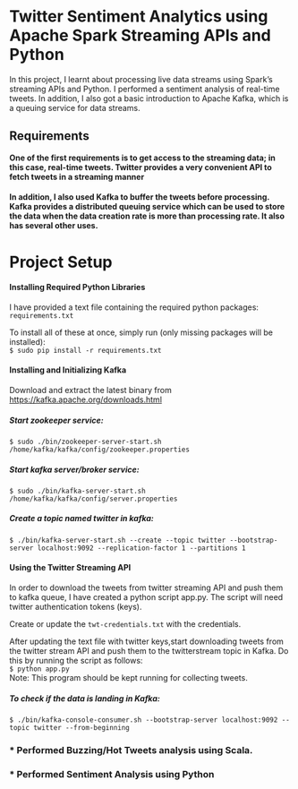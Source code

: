 # Twitter Sentiment Analytics using Apache Spark Streaming APIs and Python 

In this project, I learnt about processing live data streams using Spark’s streaming APIs and Python. I performed a sentiment analysis of real-time tweets. In addition, I also got a basic introduction to Apache Kafka, which is a queuing service for data streams. 

## Requirements
**One of the first requirements is to get access to the streaming data; in this case, real-time tweets. Twitter provides a very 
convenient API to fetch tweets in a streaming manner**
 
#### In addition, I also used Kafka to buffer the tweets before processing. Kafka provides a distributed queuing service which can be used to store the data when the data creation rate is more than processing rate. It also has several other uses.

# Project Setup 
 
#### Installing Required Python Libraries 
I have provided a text file containing the required python packages: `requirements.txt`

To install all of these at once, simply run (only missing packages will be installed):    
`$ sudo pip install -r requirements.txt`
 
#### Installing and Initializing Kafka 
Download and extract the latest binary from https://kafka.apache.org/downloads.html

##### Start zookeeper service:  
`$ sudo ./bin/zookeeper-server-start.sh /home/kafka/kafka/config/zookeeper.properties`
 
##### Start kafka server/broker service: 
`$ sudo ./bin/kafka-server-start.sh /home/kafka/kafka/config/server.properties`
 


##### Create a topic named twitter in kafka: 
`$ ./bin/kafka-server-start.sh --create --topic twitter --bootstrap-server localhost:9092 --replication-factor 1 --partitions 1`

 
#### Using the Twitter Streaming API 
In order to download the tweets from twitter streaming API and push them to kafka queue, I have created a python script
app.py. The script will need twitter authentication tokens (keys).

Create or update the `twt-credentials.txt` with the credentials.

After updating the text file with twitter keys,start downloading tweets from the twitter stream API and push them to the twitterstream topic in Kafka. Do this by running the script as follows:   
`$ python app.py`   
Note: This program should be kept running for collecting tweets. 
 
##### To check if the data is landing in Kafka: 
`$ ./bin/kafka-console-consumer.sh --bootstrap-server localhost:9092 --topic twitter --from-beginning`

### * Performed Buzzing/Hot Tweets analysis using Scala.
### * Performed Sentiment Analysis using Python